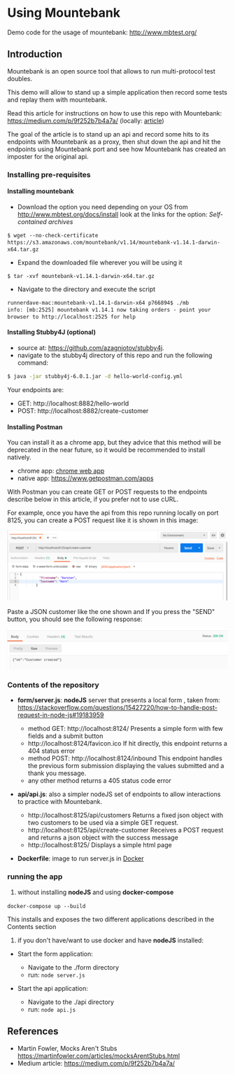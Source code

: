 # Using Mountebank

Demo code for the usage of mountebank: http://www.mbtest.org/

## Introduction

Mountebank is an open source tool that allows to run multi-protocol test doubles.

This demo will allow to stand up a simple application then record some tests and replay them with mountebank.

Read this article for instructions on how to use this repo with Mountebank: https://medium.com/p/9f252b7b4a7a/
(locally: [article](blog-post.md))

The goal of the article is to stand up an api and record some hits to its endpoints with Mountebank 
as a proxy, then shut down the api and hit the endpoints using Mountebank port and see how Mountebank
has created an imposter for the original api.

### Installing pre-requisites

#### Installing mountebank

*   Download the option you need depending on your OS from http://www.mbtest.org/docs/install look at the links for the option: _Self-contained archives_
````
$ wget --no-check-certificate https://s3.amazonaws.com/mountebank/v1.14/mountebank-v1.14.1-darwin-x64.tar.gz
````
*   Expand the downloaded file wherever you will be using it
````
$ tar -xvf mountebank-v1.14.1-darwin-x64.tar.gz
````
*   Navigate to the directory and execute the script
````
runnerdave-mac:mountebank-v1.14.1-darwin-x64 p766894$ ./mb
info: [mb:2525] mountebank v1.14.1 now taking orders - point your browser to http://localhost:2525 for help
````

#### Installing Stubby4J (optional)
*   source at: https://github.com/azagniotov/stubby4j.
*   navigate to the stubby4j directory of this repo and run the following command:

````bash
$ java -jar stubby4j-6.0.1.jar -d hello-world-config.yml
````
Your endpoints are:
*   GET: http://localhost:8882/hello-world
*   POST: http://localhost:8882/create-customer

#### Installing Postman
You can install it as a chrome app, but they advice that this method will be deprecated in the near future, so it would be recommended to install natively.
*   chrome app: [chrome web app](https://chrome.google.com/webstore/detail/postman/fhbjgbiflinjbdggehcddcbncdddomop?hl=en) 
*   native app: https://www.getpostman.com/apps

With Postman you can create GET or POST requests to the endpoints describe below in this article, if you prefer not to use cURL.

For example, once you have the api from this repo running locally on port 8125, you can create a POST request like it is shown in this image:

![POST request in Postman](article-images/postman-post-request-example.png)

Paste a JSON customer like the one shown and If you press the "SEND" button, you should see the following response:

![POST response in Postman](article-images/postman-post-response-example.png)

### Contents of the repository

*   __form/server.js__: __nodeJS__ server that presents a local form , taken from: https://stackoverflow.com/questions/15427220/how-to-handle-post-request-in-node-js#19183959
    *   method GET: 
        http://localhost:8124/
        Presents a simple form with few fields and a submit button
    *   http://localhost:8124/favicon.ico
        If hit directly, this endpoint returns a 404 status error
    *   method POST:
        http://localhost:8124/inbound
        This endpoint handles the previous form submission displaying the values submitted and a thank you message.
    *   any other method returns a 405 status code error

* __api/api.js__: also a simpler nodeJS set of endpoints to allow interactions to practice with Mountebank.
    *   http://localhost:8125/api/customers
        Returns a fixed json object with two customers to be used via a simple GET request.
    *   http://localhost:8125/api/create-customer
        Receives a POST request and returns a json object with the success message
    *   http://localhost:8125/
        Displays a simple html page

*   __Dockerfile__: image to run server.js in [Docker](https://www.docker.com/)


### running the app

1.   without installing __nodeJS__ and using __docker-compose__

```docker-compose up --build```

This installs and exposes the two different applications described in the Contents section

1.  if you don't have/want to use docker and have __nodeJS__ installed:

*   Start the form application:
    *   Navigate to the ./form directory
    *   run: ```node server.js```

*   Start the api application:
    *   Navigate to the ./api directory
    *   run: ```node api.js```
    

## References

*   Martin Fowler, Mocks Aren't Stubs https://martinfowler.com/articles/mocksArentStubs.html
*   Medium article: https://medium.com/p/9f252b7b4a7a/
